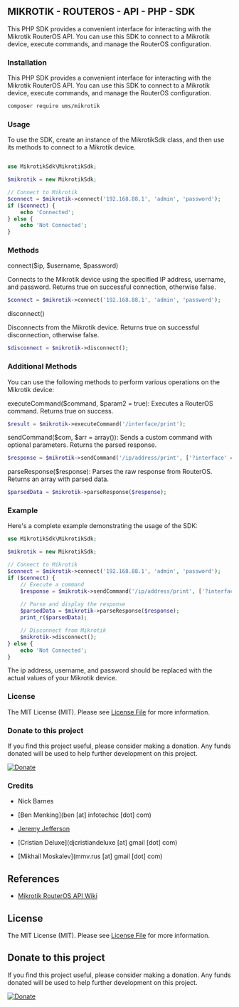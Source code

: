 ## MIKROTIK - ROUTEROS - API - PHP - SDK

This PHP SDK provides a convenient interface for interacting with the Mikrotik RouterOS API. You can use this SDK to connect to a Mikrotik device, execute commands, and manage the RouterOS configuration.


### Installation

This PHP SDK provides a convenient interface for interacting with the Mikrotik RouterOS API. You can use this SDK to connect to a Mikrotik device, execute commands, and manage the RouterOS configuration.

```bash
composer require ums/mikrotik
```

### Usage

To use the SDK, create an instance of the MikrotikSdk class, and then use its methods to connect to a Mikrotik device.

```php

use MikrotikSdk\MikrotikSdk;

$mikrotik = new MikrotikSdk;

// Connect to Mikrotik
$connect = $mikrotik->connect('192.168.88.1', 'admin', 'password');
if ($connect) {
    echo 'Connected';
} else {
    echo 'Not Connected';
}

```

### Methods

connect($ip, $username, $password)

Connects to the Mikrotik device using the specified IP address, username, and password. Returns true on successful connection, otherwise false.

```php
$connect = $mikrotik->connect('192.168.88.1', 'admin', 'password');
```

disconnect()

Disconnects from the Mikrotik device. Returns true on successful disconnection, otherwise false.

```php
$disconnect = $mikrotik->disconnect();
```

### Additional Methods

You can use the following methods to perform various operations on the Mikrotik device:


executeCommand($command, $param2 = true): Executes a RouterOS command. Returns true on success.

```php
$result = $mikrotik->executeCommand('/interface/print');
```

sendCommand($com, $arr = array()): Sends a custom command with optional parameters. Returns the parsed response.

```php
$response = $mikrotik->sendCommand('/ip/address/print', ['?interface' => 'ether1']);
```

parseResponse($response): Parses the raw response from RouterOS. Returns an array with parsed data.

```php
$parsedData = $mikrotik->parseResponse($response);
```

### Example
Here's a complete example demonstrating the usage of the SDK:

```php
use MikrotikSdk\MikrotikSdk;

$mikrotik = new MikrotikSdk;

// Connect to Mikrotik
$connect = $mikrotik->connect('192.168.88.1', 'admin', 'password');
if ($connect) {
    // Execute a command
    $response = $mikrotik->sendCommand('/ip/address/print', ['?interface' => 'ether1']);
    
    // Parse and display the response
    $parsedData = $mikrotik->parseResponse($response);
    print_r($parsedData);

    // Disconnect from Mikrotik
    $mikrotik->disconnect();
} else {
    echo 'Not Connected';
}

```

The ip address, username, and password should be replaced with the actual values of your Mikrotik device.

### License

The MIT License (MIT). Please see [License File](LICENSE.md) for more information.

### Donate to this project

If you find this project useful, please consider making a donation. Any funds donated will be used to help further development on this project.

[![Donate](https://img.shields.io/badge/Donate-PayStack-brightgreen)](https://paystack.com/pay/oqwdgv9xck)


### Credits

- Nick Barnes

- [Ben Menking](ben [at] infotechsc [dot] com)

- [Jeremy Jefferson](http://jeremyj.com)

- [Cristian Deluxe](djcristiandeluxe [at] gmail [dot] com)

- [Mikhail Moskalev](mmv.rus [at] gmail [dot] com)

## References

- [Mikrotik RouterOS API Wiki](https://wiki.mikrotik.com/wiki/Manual:API)



## License

The MIT License (MIT). Please see [License File](LICENSE.md) for more information.

## Donate to this project

If you find this project useful, please consider making a donation. Any funds donated will be used to help further development on this project.

[![Donate](https://img.shields.io/badge/Donate-PayStack-brightgreen)](https://paystack.com/pay/oqwdgv9xck)









